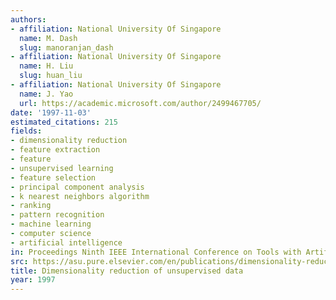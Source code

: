 ```yaml
---
authors:
- affiliation: National University Of Singapore
  name: M. Dash
  slug: manoranjan_dash
- affiliation: National University Of Singapore
  name: H. Liu
  slug: huan_liu
- affiliation: National University Of Singapore
  name: J. Yao
  url: https://academic.microsoft.com/author/2499467705/
date: '1997-11-03'
estimated_citations: 215
fields:
- dimensionality reduction
- feature extraction
- feature
- unsupervised learning
- feature selection
- principal component analysis
- k nearest neighbors algorithm
- ranking
- pattern recognition
- machine learning
- computer science
- artificial intelligence
in: Proceedings Ninth IEEE International Conference on Tools with Artificial Intelligence
src: https://asu.pure.elsevier.com/en/publications/dimensionality-reduction-of-unsupervised-data
title: Dimensionality reduction of unsupervised data
year: 1997
---
```

